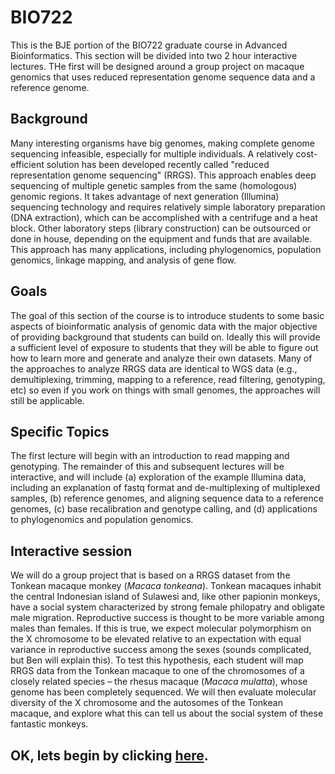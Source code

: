 # BIO722
This is the BJE portion of the BIO722 graduate course in Advanced Bioinformatics.  This section will be divided into two 2 hour interactive lectures. THe first will be designed around a group project on macaque genomics that uses reduced representation genome sequence data and a reference genome.  

## Background
Many interesting organisms have big genomes, making complete genome sequencing infeasible, especially for multiple individuals.  A relatively cost-efficient solution has been developed recently called "reduced representation genome sequencing" (RRGS).  This approach enables deep sequencing of multiple genetic samples from the same (homologous) genomic regions.  It takes advantage of next generation (Illumina) sequencing technology and requires relatively simple laboratory preparation (DNA extraction), which can be accomplished with a centrifuge and a heat block.  Other laboratory steps (library construction) can be outsourced or done in house, depending on the equipment and funds that are available. This approach has many applications, including phylogenomics, population genomics, linkage mapping, and analysis of gene flow.

## Goals
The goal of this section of the course is to introduce students to some basic aspects of bioinformatic analysis of genomic data with the major objective of providing background that students can build on. Ideally this  will provide a sufficient level of exposure to students that they will be able to figure out how to learn more and generate and analyze their own datasets. Many of the approaches to analyze RRGS data are identical to WGS data (e.g., demultiplexing, trimming, mapping to a reference, read filtering, genotyping, etc) so even if you work on things with small genomes, the approaches will still be applicable.

## Specific Topics
The first lecture  will begin with an introduction to read mapping and genotyping. The remainder of this and subsequent lectures will be interactive, and will include (a) exploration of the example Illumina data, including an explanation of fastq format and de-multiplexing of multiplexed samples, (b) reference genomes, and aligning sequence data to a reference genomes, (c) base recalibration and genotype calling, and (d) applications to phylogenomics and population genomics.  

## Interactive session 
We will do a group project that is based on a RRGS dataset from the Tonkean macaque monkey (*Macaca tonkeana*).  Tonkean macaques inhabit the central Indonesian island of Sulawesi and, like other papionin monkeys, have a social system characterized by strong female philopatry and obligate male migration.  Reproductive success is thought to be more variable among males than females.  If this is true, we  expect  molecular polymorphism on the X chromosome to be elevated relative to an expectation with equal variance in reproductive success among the sexes (sounds complicated, but Ben will explain this). To test this hypothesis, each student will map RRGS data from the Tonkean macaque to one of the chromosomes of a closely related species – the rhesus macaque (*Macaca mulatta*), whose genome has been completely sequenced.  We will then evaluate molecular diversity of the X chromosome and the autosomes of the Tonkean macaque, and explore what this can tell us about the social system of these fantastic monkeys.  
 
## OK, lets begin by clicking [here](https://github.com/evansbenj/BIO722.md/blob/main/1_Evaluating_your_data.md).

